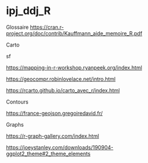# ipj_ddj_R


Glossaire 
https://cran.r-project.org/doc/contrib/Kauffmann_aide_memoire_R.pdf

Carto

sf 

https://mapping-in-r-workshop.ryanpeek.org/index.html

https://geocompr.robinlovelace.net/intro.html

https://rcarto.github.io/carto_avec_r/index.html

Contours 

https://france-geojson.gregoiredavid.fr/

Graphs

https://r-graph-gallery.com/index.html

https://joeystanley.com/downloads/190904-ggplot2_theme#2_theme_elements
